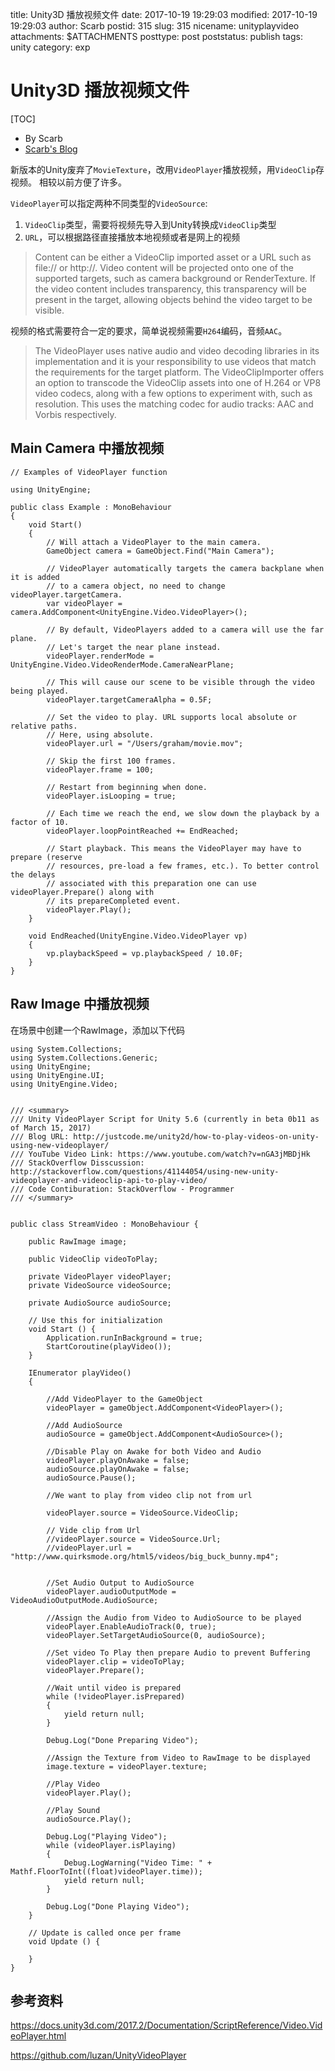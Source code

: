 title: Unity3D 播放视频文件
date: 2017-10-19 19:29:03
modified: 2017-10-19 19:29:03
author: Scarb
postid: 315
slug: 315
nicename: unityplayvideo
attachments: $ATTACHMENTS
posttype: post
poststatus: publish
tags: unity
category: exp

# Unity3D 播放视频文件

[TOC]

- By Scarb
- [Scarb's Blog](http://47.106.131.90/blog)

新版本的Unity废弃了`MovieTexture`，改用`VideoPlayer`播放视频，用`VideoClip`存视频。
相较以前方便了许多。

`VideoPlayer`可以指定两种不同类型的`VideoSource`:
1. `VideoClip`类型，需要将视频先导入到Unity转换成`VideoClip`类型
1. `URL`，可以根据路径直接播放本地视频或者是网上的视频

>Content can be either a VideoClip imported asset or a URL such as file:// or http://. Video content will be projected onto one of the supported targets, such as camera background or RenderTexture. If the video content includes transparency, this transparency will be present in the target, allowing objects behind the video target to be visible.

视频的格式需要符合一定的要求，简单说视频需要`H264`编码，音频`AAC`。

>The VideoPlayer uses native audio and video decoding libraries in its implementation and it is your responsibility to use videos that match the requirements for the target platform. The VideoClipImporter offers an option to transcode the VideoClip assets into one of H.264 or VP8 video codecs, along with a few options to experiment with, such as resolution. This uses the matching codec for audio tracks: AAC and Vorbis respectively.

## Main Camera 中播放视频

~~~Csharp
// Examples of VideoPlayer function

using UnityEngine;

public class Example : MonoBehaviour
{
    void Start()
    {
        // Will attach a VideoPlayer to the main camera.
        GameObject camera = GameObject.Find("Main Camera");

        // VideoPlayer automatically targets the camera backplane when it is added
        // to a camera object, no need to change videoPlayer.targetCamera.
        var videoPlayer = camera.AddComponent<UnityEngine.Video.VideoPlayer>();

        // By default, VideoPlayers added to a camera will use the far plane.
        // Let's target the near plane instead.
        videoPlayer.renderMode = UnityEngine.Video.VideoRenderMode.CameraNearPlane;

        // This will cause our scene to be visible through the video being played.
        videoPlayer.targetCameraAlpha = 0.5F;

        // Set the video to play. URL supports local absolute or relative paths.
        // Here, using absolute.
        videoPlayer.url = "/Users/graham/movie.mov";

        // Skip the first 100 frames.
        videoPlayer.frame = 100;

        // Restart from beginning when done.
        videoPlayer.isLooping = true;

        // Each time we reach the end, we slow down the playback by a factor of 10.
        videoPlayer.loopPointReached += EndReached;

        // Start playback. This means the VideoPlayer may have to prepare (reserve
        // resources, pre-load a few frames, etc.). To better control the delays
        // associated with this preparation one can use videoPlayer.Prepare() along with
        // its prepareCompleted event.
        videoPlayer.Play();
    }

    void EndReached(UnityEngine.Video.VideoPlayer vp)
    {
        vp.playbackSpeed = vp.playbackSpeed / 10.0F;
    }
}

~~~

## Raw Image 中播放视频

在场景中创建一个RawImage，添加以下代码

~~~Csharp
using System.Collections;
using System.Collections.Generic;
using UnityEngine;
using UnityEngine.UI;
using UnityEngine.Video;


/// <summary>
/// Unity VideoPlayer Script for Unity 5.6 (currently in beta 0b11 as of March 15, 2017)
/// Blog URL: http://justcode.me/unity2d/how-to-play-videos-on-unity-using-new-videoplayer/
/// YouTube Video Link: https://www.youtube.com/watch?v=nGA3jMBDjHk
/// StackOverflow Disscussion: http://stackoverflow.com/questions/41144054/using-new-unity-videoplayer-and-videoclip-api-to-play-video/
/// Code Contiburation: StackOverflow - Programmer
/// </summary>


public class StreamVideo : MonoBehaviour {

    public RawImage image;

    public VideoClip videoToPlay;

    private VideoPlayer videoPlayer;
    private VideoSource videoSource;

    private AudioSource audioSource;
	
    // Use this for initialization
	void Start () {
        Application.runInBackground = true;
        StartCoroutine(playVideo());
	}

    IEnumerator playVideo()
    {
      
        //Add VideoPlayer to the GameObject
        videoPlayer = gameObject.AddComponent<VideoPlayer>();

        //Add AudioSource
        audioSource = gameObject.AddComponent<AudioSource>();

        //Disable Play on Awake for both Video and Audio
        videoPlayer.playOnAwake = false;
        audioSource.playOnAwake = false;
        audioSource.Pause();

        //We want to play from video clip not from url
        
        videoPlayer.source = VideoSource.VideoClip;

        // Vide clip from Url
        //videoPlayer.source = VideoSource.Url;
        //videoPlayer.url = "http://www.quirksmode.org/html5/videos/big_buck_bunny.mp4";


        //Set Audio Output to AudioSource
        videoPlayer.audioOutputMode = VideoAudioOutputMode.AudioSource;

        //Assign the Audio from Video to AudioSource to be played
        videoPlayer.EnableAudioTrack(0, true);
        videoPlayer.SetTargetAudioSource(0, audioSource);

        //Set video To Play then prepare Audio to prevent Buffering
        videoPlayer.clip = videoToPlay;
        videoPlayer.Prepare();

        //Wait until video is prepared
        while (!videoPlayer.isPrepared)
        {
            yield return null;
        }

        Debug.Log("Done Preparing Video");

        //Assign the Texture from Video to RawImage to be displayed
        image.texture = videoPlayer.texture;

        //Play Video
        videoPlayer.Play();

        //Play Sound
        audioSource.Play();

        Debug.Log("Playing Video");
        while (videoPlayer.isPlaying)
        {
            Debug.LogWarning("Video Time: " + Mathf.FloorToInt((float)videoPlayer.time));
            yield return null;
        }

        Debug.Log("Done Playing Video");
    }

    // Update is called once per frame
    void Update () {
		
	}
}

~~~

## 参考资料

https://docs.unity3d.com/2017.2/Documentation/ScriptReference/Video.VideoPlayer.html

https://github.com/luzan/UnityVideoPlayer